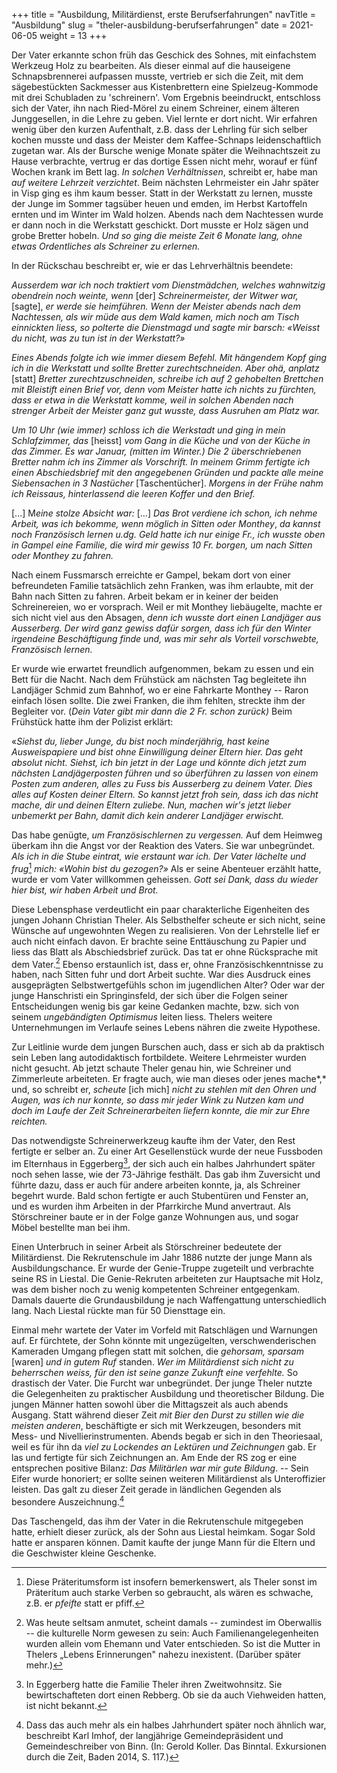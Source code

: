 +++
title = "Ausbildung, Militärdienst, erste Berufserfahrungen"
navTitle = "Ausbildung"
slug = "theler-ausbildung-berufserfahrungen"
date = 2021-06-05
weight = 13
+++

Der Vater erkannte schon früh das Geschick des Sohnes, mit einfachstem Werkzeug Holz zu bearbeiten. Als dieser einmal auf die hauseigene Schnapsbrennerei aufpassen musste, vertrieb er sich die Zeit, mit dem sägebestückten Sackmesser aus Kistenbrettern eine Spielzeug-Kommode mit drei Schubladen zu 'schreinern'. Vom Ergebnis beeindruckt, entschloss sich der Vater, ihn nach Ried-Mörel zu einem Schreiner, einem älteren Junggesellen, in die Lehre zu geben. Viel lernte er dort nicht. Wir erfahren wenig über den kurzen Aufenthalt, z.B. dass der Lehrling für sich selber kochen musste und dass der Meister dem Kaffee-Schnaps leidenschaftlich zugetan war. Als der Bursche wenige Monate später die Weihnachtszeit zu Hause verbrachte, vertrug er das dortige Essen nicht mehr, worauf er fünf Wochen krank im Bett lag. *In solchen Verhältnissen*, schreibt er, habe man *auf weitere Lehrzeit verzichtet*. Beim nächsten Lehrmeister ein Jahr später in Visp ging es ihm kaum besser. Statt in der Werkstatt zu lernen, musste der Junge im Sommer tagsüber heuen und emden, im Herbst Kartoffeln ernten und im Winter im Wald holzen. Abends nach dem Nachtessen wurde er dann noch in die Werkstatt geschickt. Dort musste er Holz sägen und grobe Bretter hobeln. *Und so ging die meiste Zeit 6 Monate lang, ohne etwas Ordentliches als Schreiner zu erlernen.*

In der Rückschau beschreibt er, wie er das Lehrverhältnis beendete:

*Ausserdem war ich noch traktiert vom Dienstmädchen, welches wahnwitzig obendrein noch weinte, wenn* \[der\] *Schreinermeister, der Witwer war,* \[sagte\], *er werde sie heimführen. Wenn der Meister abends nach dem Nachtessen, als wir müde aus dem Wald kamen, mich noch am Tisch einnickten liess, so polterte die Dienstmagd und sagte mir barsch: «Weisst du nicht, was zu tun ist in der Werkstatt?»*

*Eines Abends folgte ich wie immer diesem Befehl. Mit hängendem Kopf ging ich in die Werkstatt und sollte Bretter zurechtschneiden. Aber ohä, anplatz* \[statt\] *Bretter zurechtzuschneiden, schreibe ich auf 2 gehobelten Brettchen mit Bleistift einen Brief vor, denn vom Meister hatte ich nichts zu fürchten, dass er etwa in die Werkstatt komme, weil in solchen Abenden nach strenger Arbeit der Meister ganz gut wusste, dass Ausruhen am Platz war.*

*Um 10 Uhr (wie immer) schloss ich die Werkstadt und ging in mein Schlafzimmer, das* \[heisst\] *vom Gang in die Küche und von der Küche in das Zimmer. Es war Januar, (mitten im Winter.) Die 2 überschriebenen Bretter nahm ich ins Zimmer als Vorschrift. In meinem Grimm fertigte ich einen Abschiedsbrief mit den angegebenen Gründen und packte alle meine Siebensachen in 3 Nastücher* \[Taschentücher\]. *Morgens in der Frühe nahm ich Reissaus, hinterlassend die leeren Koffer und den Brief.*

\[\...\] M*eine stolze Absicht war:* \[\...\] *Das Brot verdiene ich schon, ich nehme Arbeit, was ich bekomme, wenn möglich in Sitten oder Monthey*, *da kannst noch Französisch lernen u.dg. Geld hatte ich nur einige Fr., ich wusste oben in Gampel eine Familie, die wird mir gewiss 10 Fr. borgen, um nach Sitten oder Monthey zu fahren.*

Nach einem Fussmarsch erreichte er Gampel, bekam dort von einer befreundeten Familie tatsächlich zehn Franken, was ihm erlaubte, mit der Bahn nach Sitten zu fahren. Arbeit bekam er in keiner der beiden Schreinereien, wo er vorsprach. Weil er mit Monthey liebäugelte, machte er sich nicht viel aus den Absagen, *denn ich wusste dort einen Landjäger aus Ausserberg. Der wird ganz gewiss dafür sorgen, dass ich für den Winter irgendeine Beschäftigung finde und, was mir sehr als Vorteil vorschwebte, Französisch lernen.*

Er wurde wie erwartet freundlich aufgenommen, bekam zu essen und ein Bett für die Nacht. Nach dem Frühstück am nächsten Tag begleitete ihn Landjäger Schmid zum Bahnhof, wo er eine Fahrkarte Monthey -- Raron einfach lösen sollte. Die zwei Franken, die ihm fehlten, streckte ihm der Begleiter vor. (*Dein Vater gibt mir dann die 2 Fr. schon zurück)* Beim Frühstück hatte ihm der Polizist erklärt:

«*Siehst du, lieber Junge, du bist noch minderjährig, hast keine Ausweispapiere und bist ohne Einwilligung deiner Eltern hier. Das geht absolut nicht. Siehst, ich bin jetzt in der Lage und könnte dich jetzt zum nächsten Landjägerposten führen und so überführen zu lassen von einem Posten zum anderen, alles zu Fuss bis Ausserberg zu deinem Vater. Dies alles auf Kosten deiner Eltern. So kannst jetzt froh sein, dass ich das nicht mache, dir und deinen Eltern zuliebe. Nun, machen wir's jetzt lieber unbemerkt per Bahn, damit dich kein anderer Landjäger erwischt.*

Das habe genügte, *um Französischlernen zu vergessen.* Auf dem Heimweg überkam ihn die Angst vor der Reaktion des Vaters. Sie war unbegründet. *Als ich in die Stube eintrat, wie erstaunt war ich. Der Vater lächelte und frug*[^1] *mich: «Wohin bist du gezogen?»* Als er seine Abenteuer erzählt hatte, wurde er vom Vater willkommen geheissen. *Gott sei Dank, dass du wieder hier bist, wir haben Arbeit und Brot.*

Diese Lebensphase verdeutlicht ein paar charakterliche Eigenheiten des jungen Johann Christian Theler. Als Selbsthelfer scheute er sich nicht, seine Wünsche auf ungewohnten Wegen zu realisieren. Von der Lehrstelle lief er auch nicht einfach davon. Er brachte seine Enttäuschung zu Papier und liess das Blatt als Abschiedsbrief zurück. Das tat er ohne Rücksprache mit dem Vater.[^2] Ebenso erstaunlich ist, dass er, ohne Französischkenntnisse zu haben, nach Sitten fuhr und dort Arbeit suchte. War dies Ausdruck eines ausgeprägten Selbstwertgefühls schon im jugendlichen Alter? Oder war der junge Hanschristi ein Springinsfeld, der sich über die Folgen seiner Entscheidungen wenig bis gar keine Gedanken machte, bzw. sich von seinem *ungebändigten Optimismus* leiten liess. Thelers weitere Unternehmungen im Verlaufe seines Lebens nähren die zweite Hypothese.

Zur Leitlinie wurde dem jungen Burschen auch, dass er sich ab da praktisch sein Leben lang autodidaktisch fortbildete. Weitere Lehrmeister wurden nicht gesucht. Ab jetzt schaute Theler genau hin, wie Schreiner und Zimmerleute arbeiteten. Er fragte auch, wie man dieses oder jenes mache*,* und, so schreibt er, *scheute* \[ich mich\] *nicht zu stehlen mit den Ohren und Augen, was ich nur konnte, so dass mir jeder Wink zu Nutzen kam und doch im Laufe der Zeit Schreinerarbeiten liefern konnte, die mir zur Ehre reichten.*

Das notwendigste Schreinerwerkzeug kaufte ihm der Vater, den Rest fertigte er selber an. Zu einer Art Gesellenstück wurde der neue Fussboden im Elternhaus in Eggerberg[^3], der sich auch ein halbes Jahrhundert später noch sehen lasse, wie der 73-Jährige festhält. Das gab ihm Zuversicht und führte dazu, dass er auch für andere arbeiten konnte, ja, als Schreiner begehrt wurde. Bald schon fertigte er auch Stubentüren und Fenster an, und es wurden ihm Arbeiten in der Pfarrkirche Mund anvertraut. Als Störschreiner baute er in der Folge ganze Wohnungen aus, und sogar Möbel bestellte man bei ihm.

Einen Unterbruch in seiner Arbeit als Störschreiner bedeutete der Militärdienst. Die Rekrutenschule im Jahr 1886 nutzte der junge Mann als Ausbildungschance. Er wurde der Genie-Truppe zugeteilt und verbrachte seine RS in Liestal. Die Genie-Rekruten arbeiteten zur Hauptsache mit Holz, was dem bisher noch zu wenig kompetenten Schreiner entgegenkam. Damals dauerte die Grundausbildung je nach Waffengattung unterschiedlich lang. Nach Liestal rückte man für 50 Diensttage ein.

Einmal mehr wartete der Vater im Vorfeld mit Ratschlägen und Warnungen auf. Er fürchtete, der Sohn könnte mit ungezügelten, verschwenderischen Kameraden Umgang pflegen statt mit solchen, die *gehorsam, sparsam* \[waren\] *und in gutem Ruf* standen. *Wer im Militärdienst sich nicht zu beherrschen weiss, für den ist seine ganze Zukunft eine verfehlte.* So drastisch der Vater. Die Furcht war unbegründet. Der junge Theler nutzte die Gelegenheiten zu praktischer Ausbildung und theoretischer Bildung. Die jungen Männer hatten sowohl über die Mittagszeit als auch abends Ausgang. Statt während dieser Zeit *mit Bier den Durst zu stillen wie die meisten anderen*, beschäftigte er sich mit Werkzeugen, besonders mit Mess- und Nivellierinstrumenten. Abends begab er sich in den Theoriesaal, weil es für ihn da *viel zu Lockendes an Lektüren und Zeichnungen* gab. Er las und fertigte für sich Zeichnungen an. Am Ende der RS zog er eine entsprechen positive Bilanz: *Das Militärlen war mir gute Bildung*. -- Sein Eifer wurde honoriert; er sollte seinen weiteren Militärdienst als Unteroffizier leisten. Das galt zu dieser Zeit gerade in ländlichen Gegenden als besondere Auszeichnung.[^4]

Das Taschengeld, das ihm der Vater in die Rekrutenschule mitgegeben hatte, erhielt dieser zurück, als der Sohn aus Liestal heimkam. Sogar Sold hatte er ansparen können. Damit kaufte der junge Mann für die Eltern und die Geschwister kleine Geschenke.

[^1]: Diese Präteritumsform ist insofern bemerkenswert, als Theler sonst im Präteritum auch starke Verben so gebraucht, als wären es schwache, z.B. er *pfeifte* statt er pfiff.

[^2]: Was heute seltsam anmutet, scheint damals -- zumindest im Oberwallis -- die kulturelle Norm gewesen zu sein: Auch Familienangelegenheiten wurden allein vom Ehemann und Vater entschieden. So ist die Mutter in Thelers „Lebens Erinnerungen" nahezu inexistent. (Darüber später mehr.)

[^3]: In Eggerberg hatte die Familie Theler ihren Zweitwohnsitz. Sie bewirtschafteten dort einen Rebberg. Ob sie da auch Viehweiden hatten, ist nicht bekannt.

[^4]: Dass das auch mehr als ein halbes Jahrhundert später noch ähnlich war, beschreibt Karl Imhof, der langjährige Gemeindepräsident und Gemeindeschreiber von Binn. (In: Gerold Koller. Das Binntal. Exkursionen durch die Zeit, Baden 2014, S. 117.)
